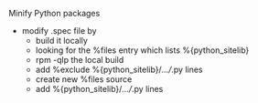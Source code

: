 Minify Python packages

- modify .spec file by
  - build it locally
  - looking for the %files entry which lists %{python_sitelib}
  - rpm -qlp the local build
  - add %exclude %{python_sitelib}/*.../*.py lines
  - create new %files source
  - add %{python_sitelib}/*.../*.py lines
  